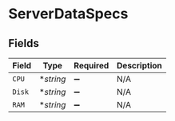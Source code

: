 # ServerDataSpecs


## Fields

| Field              | Type               | Required           | Description        |
| ------------------ | ------------------ | ------------------ | ------------------ |
| `CPU`              | **string*          | :heavy_minus_sign: | N/A                |
| `Disk`             | **string*          | :heavy_minus_sign: | N/A                |
| `RAM`              | **string*          | :heavy_minus_sign: | N/A                |